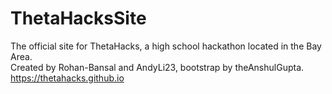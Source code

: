# ThetaHacksSite
The official site for ThetaHacks, a high school hackathon located in the Bay Area. <br>
Created by Rohan-Bansal and AndyLi23, bootstrap by theAnshulGupta. <br>
https://thetahacks.github.io <br>
